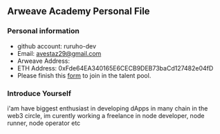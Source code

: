 ## Arweave Academy Personal File

### Personal information

- github account: ruruho-dev
- Email: avestaz29@gmail.com
- Arweave Address: 
- ETH Address: 0xFde64EA340165E6CECB9DEB73baCd127482e04fD
- Please finish this [form](https://docs.google.com/forms/d/e/1FAIpQLSfWA5fIIcBgmRppm3jNz5vmf9Mai_QMVil-2pO4r7YKn_Zhtw/viewform?usp=sf_link) to join in the talent pool.

### Introduce Yourself
 i'am have biggest enthusiast in developing dApps in many chain in the web3 circle, im curently working a freelance in node developer, node runner, node operator etc
